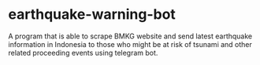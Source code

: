 # earthquake-warning-bot
A program that is able to scrape BMKG website and send latest earthquake information in Indonesia to those who might be at risk of tsunami and other related proceeding events using telegram bot.
